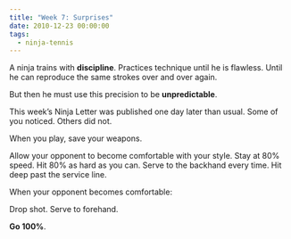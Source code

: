 ```yaml
---
title: "Week 7: Surprises"
date: 2010-12-23 00:00:00
tags:
  - ninja-tennis
---
```


A ninja trains with **discipline**. Practices technique until he is flawless. Until he can reproduce the same strokes over and over again.

But then he must use this precision to be **unpredictable**.

This week’s Ninja Letter was published one day later than usual. Some of you noticed. Others did not.

When you play, save your weapons.

Allow your opponent to become comfortable with your style. Stay at 80% speed. Hit 80% as hard as you can. Serve to the backhand every time. Hit deep past the service line.

When your opponent becomes comfortable:

Drop shot.
Serve to forehand.

**Go 100%**.
